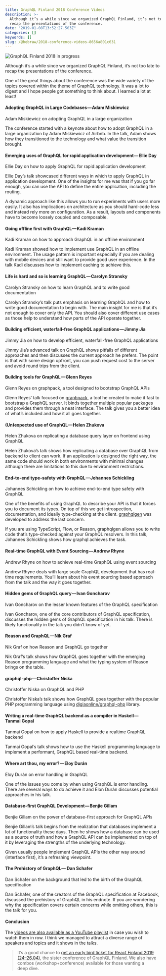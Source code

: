 ```yaml
---
title: GraphQL Finland 2018 Conference Videos
description: >-
  Although it’s a while since we organized GraphQL Finland, it’s not too late to
  recap the presentations of the conference.
date: "2019-01-08T13:52:27.503Z"
categories: []
keywords: []
slug: /@bebraw/2018-conference-videos-8656a801c631
---
```


![GraphQL Finland 2018 in progress](img/1__Fw77gTcsoHxSrEd7nDrRnw.jpeg)

Although it’s a while since we organized GraphQL Finland, it’s not too late to recap the presentations of the conference.

One of the great things about the conference was the wide variety of the topics covered within the theme of GraphQL technology. It was a lot to digest and I hope people got something to think about. I learned a lot at least!

#### Adopting GraphQL in Large Codebases — Adam Miskiewicz

Adam Miskiewicz on adopting GraphQL in a large organization

The conference started with a keynote about how to adopt GraphQL in a large organization by Adam Miskiewicz of Airbnb. In the talk, Adam shows how they transitioned to the technology and what value the transition brought.

#### Emerging uses of GraphQL for rapid application development — Ellie Day

Ellie Day on how to apply GraphQL for rapid application development

Ellie Day’s talk showcased different ways in which to apply GraphQL in application development. One of the insights for me was that if you go far enough, you can use the API to define the entire application, including the routing.

A dynamic approach like this allows you to run experiments with users more easily. It also has implications on architecture as you should hard-code less and instead rely more on configuration. As a result, layouts and components have to become loosely coupled and composable.

#### Going offline first with GraphQL — Kadi Kraman

Kadi Kraman on how to approach GraphQL in an offline environment

Kadi Kraman showed how to implement use GraphQL in an offline environment. The usage pattern is important especially if you are dealing with mobile devices and still want to provide good user experience. In the talk Kadi discusses how to implement caching to achieve this.

#### Life is hard and so is learning GraphQL — Carolyn Stransky

Carolyn Stransky on how to learn GraphQL and to write good documentation

Carolyn Stransky’s talk puts emphasis on learning GraphQL and how to write good documentation to begin with. The main insight for me is that it’s not enough to cover only the API. You should also cover different use cases as those help to understand how parts of the API operate together.

#### Building efficient, waterfall-free GraphQL applications — Jimmy Jia

Jimmy Jia on how to develop efficient, waterfall-free GraphQL applications

Jimmy Jia’s advanced talk on GraphQL shows pitfalls of different approaches and then discusses the current approach he prefers. The point is that with some design upfront, you can push request cost to the server and avoid round trips from the client.

#### Building tools for GraphQL — Glenn Reyes

Glenn Reyes on graphpack, a tool designed to bootstrap GraphQL APIs

Glenn Reyes’ talk focused on [graphpack](https://github.com/glennreyes/graphpack), a tool he created to make it fast to bootstrap a GraphQL server. It binds together multiple popular packages and provides them through a neat interface. The talk gives you a better idea of what’s included and how it all goes together.

#### (Un)expected use of GraphQL — Helen Zhukova

Helen Zhukova on replicating a database query layer on frontend using GraphQL

Helen Zhukova’s talk shows how replicating a database over GraphQL from backend to client can work. If an application is designed the right way, the same code should work in both environments with minimal changes although there are limitations to this due to environment restrictions.

#### End-to-end type-safety with GraphQL — Johannes Schickling

Johannes Schickling on how to achieve end-to-end type safety with GraphQL

One of the benefits of using GraphQL to describe your API is that it forces you to document its types. On top of this we get introspection, documentation, and ideally type-checking at the client. [graphqlgen](https://github.com/prisma/graphqlgen) was developed to address the last concern.

If you are using TypeScript, Flow, or Reason, graphqlgen allows you to write code that’s type-checked against your GraphQL resolvers. In this talk, Johannes Schickling shows how graphql achieves the task.

#### Real-time GraphQL with Event Sourcing — Andrew Rhyne

Andrew Rhyne on how to achieve real-time GraphQL using event sourcing

Andrew Rhyne deals with large scale GraphQL development that has real-time requirements. You’ll learn about his event sourcing based approach from the talk and the way it goes together.

#### Hidden gems of GraphQL query — Ivan Goncharov

Ivan Goncharov on the lesser known features of the GraphQL specification

Ivan Goncharov, one of the core contributors of GraphQL specification, discusses the hidden gems of GraphQL specification in his talk. There is likely functionality in the talk you didn’t know of yet.

#### Reason and GraphQL — Nik Graf

Nik Graf on how Reason and GraphQL go together

Nik Graf’s talk shows how GraphQL goes together with the emerging Reason programming language and what the typing system of Reason brings on the table.

#### graphql-php — Christoffer Niska

Christoffer Niska on GraphQL and PHP

Christoffer Niska’s talk shows how GraphQL goes together with the popular PHP programming language using [digiaonline/graphql-php](https://github.com/digiaonline/graphql-php) library.

#### Writing a real-time GraphQL backend as a compiler in Haskell — Tanmai Gopal

Tanmai Gopal on how to apply Haskell to provide a realtime GraphQL backend

Tanmai Gopal’s talk shows how to use the Haskell programming language to implement a performant, GraphQL based real-time backend.

#### Where art thou, my error? — Eloy Durán

Eloy Durán on error handling in GraphQL

One of the issues you come by when using GraphQL is error handling. There are several ways to do achieve it and Elon Durán discusses potential approaches in his talk.

#### Database-first GraphQL Development — Benjie Gillam

Benjie Gillam on the power of database-first approach for GraphQL APIs

Benjie Gillam’s talk begins from the realization that databases implement a lot of functionality these days. Then he shows how a database can be used as a source of truth and how a GraphQL API can be implemented on top of it by leveraging the strengths of the underlying technology.

Given usually people implement GraphQL APIs the other way around (interface first), it’s a refreshing viewpoint.

#### The Prehistory of GraphQL— Dan Schafer

Dan Schafer on the background that led to the birth of the GraphQL specification

Dan Schafer, one of the creators of the GraphQL specification at Facebook, discussed the prehistory of GraphQL in his endnote. If you are wondering why the specification covers certain concerns while omitting others, this is the talk for you.

#### Conclusion

The [videos are also available as a YouTube playlist](https://www.youtube.com/playlist?list=PLVSuvWb4Q2Y7oxwvpzlwFxAO6IbIjMDgB) in case you wish to watch them in row. I think we managed to attract a diverse range of speakers and topics and it shows in the talks.

> It’s a good chance to [get an early bird ticket for React Finland 2019 (24–26.04)](https://react-finland.fi/#tickets), the sister conference of GraphQL Finland. We also have combos (workshop+conference) available for those wanting a deep dive.
